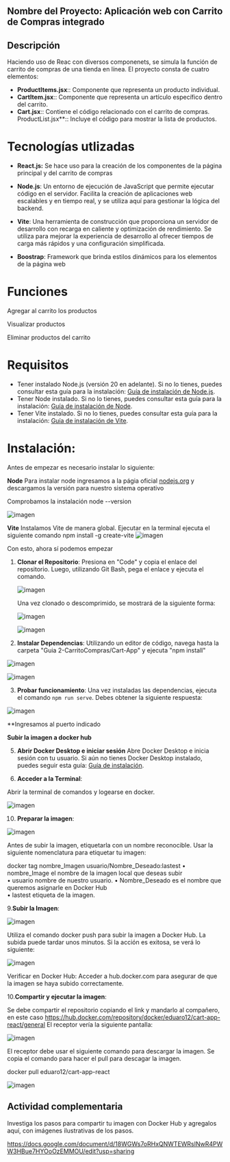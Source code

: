 ## Nombre del Proyecto: Aplicación web con Carrito de Compras integrado

## Descripción 

Haciendo uso de Reac con diversos componenets, se simula la función de carrito de compras de una tienda en línea. El proyecto consta de cuatro elementos:

- **ProductItems.jsx**:: Componente que representa un producto individual.
- **CartItem.jsx**:: Componente que representa un artículo específico dentro del carrito.
- **Cart.jsx**:: Contiene el código relacionado con el carrito de compras.
ProductList.jsx**:: Incluye el código para mostrar la lista de productos.

# Tecnologías utlizadas
- **React.js:** Se hace uso para la creación de los componentes de la página principal y del carrito de compras 

- **Node.js**: Un entorno de ejecución de JavaScript que permite ejecutar código en el servidor. Facilita la creación de aplicaciones web escalables y en tiempo real, y se utiliza aquí para gestionar la lógica del backend.

- **Vite**: Una herramienta de construcción que proporciona un servidor de desarrollo con recarga en caliente y optimización de rendimiento. Se utiliza para mejorar la experiencia de desarrollo al ofrecer tiempos de carga más rápidos y una configuración simplificada.

- **Boostrap**: Framework que brinda estilos dinámicos para los elementos de la página web


# Funciones
 Agregar al carrito los productos
 
 Visualizar productos
 
 Eliminar productos del carrito

# Requisitos
- Tener instalado Node.js (versión 20 en adelante). Si no lo tienes, puedes consultar esta guía para la instalación: [Guía de instalación de Node.js](https://www.youtube.com/watch?v=29mihvA_zEA).
- Tener Node instalado. Si no lo tienes, puedes consultar esta guía para la instalación: [Guía de instalación de Node](https://www.youtube.com/watch?app=desktop&v=06X51c6WHsQ).
- Tener Vite instalado. Si no lo tienes, puedes consultar esta guía para la instalación: [Guía de instalación de Vite](https://www.youtube.com/watch?app=desktop&v=LxMCo8HZ6kM).


# Instalación:

Antes de empezar es necesario instalar lo siguiente:

**Node**
Para instalar node ingresamos a la págia oficial [nodejs.org](https://nodejs.org/en/) y descargamos la versión para nuestro sistema operativo

Comprobamos la instalación
node --version

![imagen](https://github.com/user-attachments/assets/d6b9f356-de8f-40e3-8ad0-5bd9d73b3639)

**Vite**
Instalamos Vite de manera global. Ejecutar en la terminal ejecuta el siguiente comando
npm install -g create-vite
![imagen](https://github.com/user-attachments/assets/15ca05fa-441f-419a-8a0f-d1166188b8a9)

Con esto, ahora sí podemos empezar

1. **Clonar el Repositorio**:
   Presiona en "Code" y copia el enlace del repositorio. Luego, utilizando Git Bash, pega el enlace y ejecuta el comando.

   ![imagen](https://github.com/user-attachments/assets/fecff3a1-f94b-4d08-a4d0-e13d70018271)

   Una vez clonado o descomprimido, se mostrará de la siguiente forma:

   ![imagen](https://github.com/user-attachments/assets/2b7bf150-5bc9-4b16-a5b5-fe0ac3349228)

   ![imagen](https://github.com/user-attachments/assets/10771452-859d-41a9-8bc7-1a6eef414bb3)

  2. **Instalar Dependencias**:
   Utilizando un editor de código, navega hasta la carpeta "Guia 2-CarritoCompras/Cart-App" y ejecuta "npm install"

![imagen](https://github.com/user-attachments/assets/fe3eb68f-d8a8-4039-9469-fbad9f1f1728)

![imagen](https://github.com/user-attachments/assets/943e3995-1e3e-4636-b685-19d905df6deb)


 3. **Probar funcionamiento**:
   Una vez instaladas las dependencias, ejecuta el comando `npm run serve`. Debes obtener la siguiente respuesta:

![imagen](https://github.com/user-attachments/assets/25c2175b-ce92-421f-9c06-4f19567e0c8c)

**Ingresamos al puerto indicado

**Subir la imagen a docker hub**

5. **Abrir Docker Desktop e iniciar sesión**
Abre Docker Desktop e inicia sesión con tu usuario. Si aún no tienes Docker Desktop instalado, puedes seguir esta guía: [Guía de instalación](https://www.youtube.com/watch?v=jiJFDwmWrWk).

6. **Acceder a la Terminal**:
  
 Abrir la terminal de comandos y logearse en docker.
 
 ![imagen](https://github.com/user-attachments/assets/d1483044-92ba-4006-aff0-dc20333227ce)

10. **Preparar la imagen**:

  ![imagen](https://github.com/user-attachments/assets/59a48440-d1e2-47d9-9f9d-4d566710297c)

  Antes de subir la imagen, etiquetarla con un nombre reconocible. Usar la siguiente nomenclatura para etiquetar tu imagen:  
  
docker tag nombre_Imagen usuario/Nombre_Deseado:lastest 
• nombre_Image el nombre de la imagen local que deseas subir  
• usuario nombre de nuestro usuario. 
• Nombre_Deseado es el nombre que queremos asignarle en Docker Hub  
• lastest etiqueta de la imagen. 
  
9.**Subir la Imagen**:

![imagen](https://github.com/user-attachments/assets/d754d39b-2c9b-4293-bb63-43e29b22146d)

Utiliza el comando docker push para subir la imagen a Docker Hub. La subida puede tardar unos minutos. Si la acción es exitosa, se verá lo siguiente: 

![imagen](https://github.com/user-attachments/assets/57b762e9-13ad-41c4-b67d-eb03c45663fa)

  
Verificar en Docker Hub: Acceder a hub.docker.com para asegurar de que la imagen se haya subido correctamente.  
  
  
10.**Compartir y ejecutar la imagen**:


Se debe compartir el repositorio copiando el link y mandarlo al compañero, en este caso https://hub.docker.com/repository/docker/eduaro12/cart-app-react/general 
El receptor vería la siguiente pantalla: 

![imagen](https://github.com/user-attachments/assets/33513185-101f-479d-8d90-418a17980b8d)


El receptor debe usar el siguiente comando para descargar la imagen. Se copia el comando para hacer el pull para descagar la imagen. 

docker pull eduaro12/cart-app-react  

![imagen](https://github.com/user-attachments/assets/e4c49e6f-81c3-47ed-831a-fef099d59539)



## Actividad complementaria

 Investiga los pasos para compartir tu imagen con Docker Hub y agregalos aquí, con imágenes ilustrativas de los pasos.
 
https://docs.google.com/document/d/18WGWs7oRHxQNWTEWRsINwR4PWW3HBue7HYOoOzEMMOU/edit?usp=sharing 
